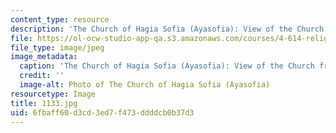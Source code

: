 ```yaml
---
content_type: resource
description: 'The Church of Hagia Sofia (Ayasofia): View of the Church from the southwest.'
file: https://ol-ocw-studio-app-qa.s3.amazonaws.com/courses/4-614-religious-architecture-and-islamic-cultures-fall-2002/6fbaff60d3cd3ed7f473ddddcb0b37d3_1133.jpg
file_type: image/jpeg
image_metadata:
  caption: 'The Church of Hagia Sofia (Ayasofia): View of the Church from the southwest.'
  credit: ''
  image-alt: Photo of The Church of Hagia Sofia (Ayasofia)
resourcetype: Image
title: 1133.jpg
uid: 6fbaff60-d3cd-3ed7-f473-ddddcb0b37d3
---
```


